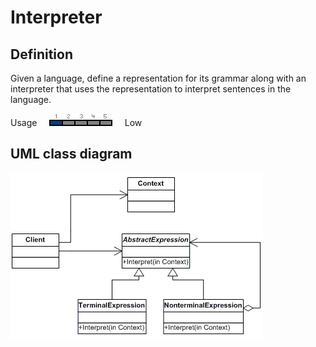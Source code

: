 # Interpreter

## Definition
Given a language, define a representation for its grammar along with an interpreter that uses the representation to interpret sentences in the language.
<BR>

Usage     ![Usage](../../../docs/Pictures/Usage1.png)     Low

## UML class diagram
![GitHub Logo](../../../docs/Pictures/DesignPatterns/interpreter.gif)
